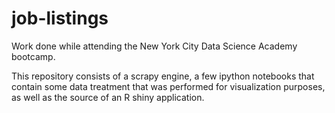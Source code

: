 # job-listings
Work done while attending the New York City Data Science Academy bootcamp.

This repository consists of a scrapy engine,
a few ipython notebooks that contain some data treatment that was performed for visualization purposes,
as well as the source of an R shiny application.
